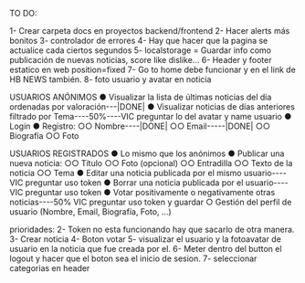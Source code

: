 TO DO:

1- Crear carpeta docs en proyectos backend/frontend
2- Hacer alerts más bonitos
3- controlador de errores
4- Hay que hacer que la pagina se actualice cada ciertos segundos
5- localstorage = Guardar info como publicación de nuevas noticias, score like dislike...
6- Header y footer estatico en web position=fixed
7- Go to home debe funcionar y en el link de HB NEWS también.
8- foto usuario y avatar en noticia

USUARIOS ANÓNIMOS
● Visualizar la lista de últimas noticias del día ordenadas por valoración---|DONE|
● Visualizar noticias de días anteriores filtrado por Tema----50%----VIC preguntar lo del avatar y name usuario
● Login
● Registro:
○○ Nombre----|DONE|
○○ Email-----|DONE|
○○ Biografía
○○ Foto

USUARIOS REGISTRADOS
● Lo mismo que los anónimos
● Publicar una nueva noticia:
○○ Título
○○ Foto (opcional)
○○ Entradilla
○○ Texto de la noticia
○○ Tema
● Editar una noticia publicada por el mismo usuario---- VIC preguntar uso token
● Borrar una noticia publicada por el usuario---- VIC preguntar uso token
● Votar positivamente o negativamente otras noticias----50% VIC preguntar uso token y guardar
○ Gestión del perfil de usuario (Nombre, Email, Biografía, Foto, …)

prioridades:
2- Token no esta funcionando hay que sacarlo de otra manera.
3- Crear noticia
4- Boton votar
5- visualizar el usuario y la fotoavatar de usuario en la noticia que fue creada por el.
6- Meter dentro del button el logout y hacer que el boton sea el inicio de sesion.
7- seleccionar categorias en header
